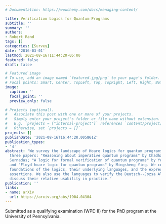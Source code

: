 ```yaml
---
# Documentation: https://wowchemy.com/docs/managing-content/

title: Verification Logics for Quantum Programs
subtitle: ''
summary: ''
authors:
- Robert Rand
tags: []
categories: [Survey]
date: '2016-03-01'
lastmod: 2021-08-16T11:44:20-05:00
featured: false
draft: false

# Featured image
# To use, add an image named `featured.jpg/png` to your page's folder.
# Focal points: Smart, Center, TopLeft, Top, TopRight, Left, Right, BottomLeft, Bottom, BottomRight.
image:
  caption: ''
  focal_point: ''
  preview_only: false

# Projects (optional).
#   Associate this post with one or more of your projects.
#   Simply enter your project's folder or file name without extension.
#   E.g. `projects = ["internal-project"]` references `content/project/deep-learning/index.md`.
#   Otherwise, set `projects = []`.
projects: []
publishDate: '2021-08-16T16:44:20.005861Z'
publication_types:
- '4'
abstract: 'We survey the landscape of Hoare logics for quantum programs. We review
  three papers: "Reasoning about imperative quantum programs" by Chadha, Mateus and
  Sernadas; "A logic for formal verification of quantum programs" by Yoshihiko Kakutani;
  and "Floyd-hoare logic for quantum programs" by Mingsheng Ying. We compare the mathematical
  foundations of the logics, their underlying languages, and the expressivity of their
  assertions. We also use the languages to verify the Deutsch--Jozsa Algorithm, and
  discuss their relative usability in practice.'
publication: ''
links:
- name: arXiv
  url: https://arxiv.org/abs/1904.04304
---
```

Submitted as a qualifying examination (WPE-II) for the PhD program at the University of Pennsylvania.